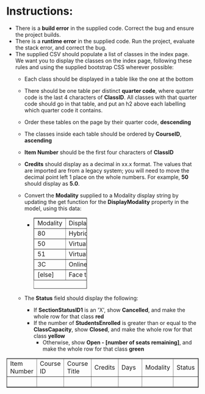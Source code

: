 <h1>Instructions:</h1>

*   There is a **build error** in the supplied code. Correct the bug and ensure the project builds.
*   There is a **runtime error** in the supplied code. Run the project, evaluate the stack error, and correct the bug.
*   The supplied CSV should populate a list of classes in the index page. We want you to display the classes on the index page, following these rules and using the supplied bootstrap CSS wherever possible:
    *   Each class should be displayed in a table like the one at the bottom
    *   There should be one table per distinct **quarter code**, where quarter code is the last 4 characters of **ClassID**. All classes with that quarter code should go in that table, and put an h2 above each labelling which quarter code it contains.
    *   Order these tables on the page by their quarter code, **descending**
    *   The classes inside each table should be ordered by **CourseID**, **ascending**
    *   **Item Number** should be the first four characters of **ClassID**
    *   **Credits** should display as a decimal in xx.x format. The values that are imported are from a legacy system; you will need to move the decimal point left 1 place on the whole numbers. For example, **50** should display as **5.0**.
    *   Convert the **Modality** supplied to a Modality display string by updating the get function for the **DisplayModality** property in the model, using this data:
        *   <table style="border-collapse: collapse; width: 32.3106%; height: 186px;" border="1">

            <tbody>

            <tr>

            <td style="width: 48.3179%;">Modality</td>

            <td style="width: 48.3179%;">DisplayModality</td>

            </tr>

            <tr>

            <td style="width: 48.3179%;">80</td>

            <td style="width: 48.3179%;">Hybrid</td>

            </tr>

            <tr>

            <td style="width: 48.3179%;">50</td>

            <td style="width: 48.3179%;">Virtual</td>

            </tr>

            <tr>

            <td style="width: 48.3179%;">51</td>

            <td style="width: 48.3179%;">Virtual Hybrid</td>

            </tr>

            <tr>

            <td style="width: 48.3179%;">3C</td>

            <td style="width: 48.3179%;">Online</td>

            </tr>

            <tr>

            <td style="width: 48.3179%;">[else]</td>

            <td style="width: 48.3179%;">Face to Face</td>

            </tr>

            </tbody>

            </table>

    *   The **Status** field should display the following:
        *   If **SectionStatusID1** is an 'X', show **Cancelled**, and make the whole row for that class **red**
        *   If the number of **StudentsEnrolled** is greater than or equal to the **ClassCapacity**, show **Closed**, and make the whole row for that class **yellow**
            *   Otherwise, show **Open - [number of seats remaining]**, and make the whole row for that class **green**

<table style="border-collapse: collapse; width: 100%;" border="1">

<tbody>

<tr>

<td style="width: 12.8011%;">Item Number</td>

<td style="width: 12.8011%;">Course ID</td>

<td style="width: 12.9025%;">Course Title</td>

<td style="width: 12.9025%;">Credits</td>

<td style="width: 12.9025%;">Days</td>

<td style="width: 12.9025%;">Modality</td>

<td style="width: 12.9025%;">Status</td>

</tr>

<tr>

<td style="width: 12.8011%;"> </td>

<td style="width: 12.8011%;"> </td>

<td style="width: 12.9025%;"> </td>

<td style="width: 12.9025%;"> </td>

<td style="width: 12.9025%;"> </td>

<td style="width: 12.9025%;"> </td>

<td style="width: 12.9025%;"> </td>

</tr>

</tbody>

</table>

